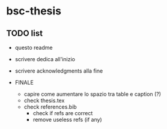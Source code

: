 # bsc-thesis

## TODO list

- questo readme

- scrivere dedica all'inizio
- scrivere acknowledgments alla fine

- FINALE
    - capire come aumentare lo spazio tra table e caption (?)
    - check thesis.tex
    - check references.bib
        - check if refs are correct
        - remove useless refs (if any)

